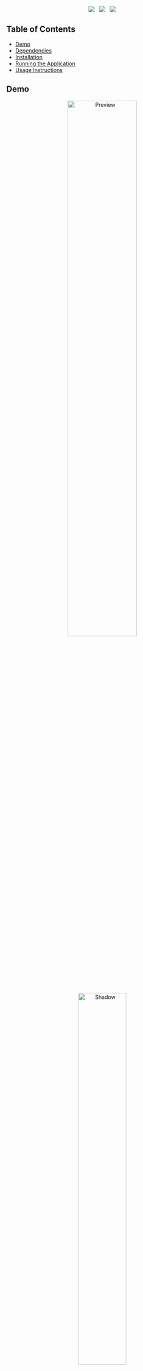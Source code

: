 <p align="center">
<a href=https://joolaoye.github.io/portfolio/"><img src="https://img.shields.io/badge/Website-Visit-green.svg"/></a> &nbsp; <a href="https://github.com/joolaoye/portfolio/LICENSE"><img src="https://img.shields.io/badge/License-MIT-blue.svg"/></a> &nbsp; <a href=""><img src="https://img.shields.io/badge/Open-Source-red.svg"/></a>
</p>



## Table of Contents
- [Demo](#demo)
- [Dependencies](#dependencies)
- [Installation](#installation)
- [Running the Application](#running-the-application)
- [Usage Instructions](#usage-instructions)

## Demo
<p align="center">
  <a href="https://joolaoye.github.io/portfolio">
    <img src="https://i.imgur.com/odQxigb.gif" alt="Preview" width="60%"/>
  </a>
  <br/>
  <a href="https://joolaoye.github.io/portfolio"><img src="https://arifszn.netlify.app/assets/img/drop-shadow.png" width="50%" alt="Shadow"/></a>
</p>

## Dependencies
- You will need `node.js` installed globally on your machine. [Install node.js](https://nodejs.org/en)
- You will need `git` installed globally on your machine. [Install node.js](https://git-scm.com/downloads)

## Installation
- Clone the repository `git clone https://github.com/joolaoye/portfolio` no your local machine.
  <br>
  Need help cloning a repository? Check out how to clone a github repository [here](https://docs.github.com/en/repositories/creating-and-managing-repositories/cloning-a-repository)
- Go to the portfolio directory `cd portfolio`.
- Remove `node modules` and `package-lock.json` to ensure clean and consistent environment.
- Run `npm install` to install required `node.js` package.
- Run `npm install react-scripts --save` to install the `react-scripts` package for a React project and save it as a dependency in the project's `package.json` file.

## Running the Application
- After following the [Installation guide](#installation), in the project directory run `npm start` to initiate the development server.
- Open [http://localhost:3000](http://localhost:3000) on your local machine to preview the website.
- If you would like to preview the website on a device other than your local machine, check this [guide](https://www.geeksforgeeks.org/how-to-view-react-app-in-a-different-devices/) out.

## Usage Instructions
If you would like to use this website as a template for your website:
- Go to the `src` directory to make your changes.
<br><br>

<h3 align="center">
  Built With
</h3>

<p align="center">
  <img alt="HTML" width="40px" style="padding-right:10px;" src="https://cdn.jsdelivr.net/gh/devicons/devicon/icons/react/react-original-wordmark.svg" />
  <img alt="HTML" width="40px" style="padding-right:10px;" src="https://cdn.jsdelivr.net/gh/devicons/devicon/icons/nodejs/nodejs-original-wordmark.svg" />
  <img alt="HTML" width="40px" style="padding-right:10px;" src="https://cdn.jsdelivr.net/gh/devicons/devicon/icons/css3/css3-original.svg" />
  <img alt="HTML" width="50px" height="40px" style="padding-right:10px;" src="https://encrypted-tbn0.gstatic.com/images?q=tbn:ANd9GcS9tMi01OwPqISbJ1Qbt1mhZ-fRx3Ty_F8uMtOvWkG0Aw&s" />
  <img alt="HTML" width="50px" height="40px" style="padding-right:10px;" src="https://logowik.com/content/uploads/images/vercel1868.jpg" />
</p>
<br><br>
<br><br>
